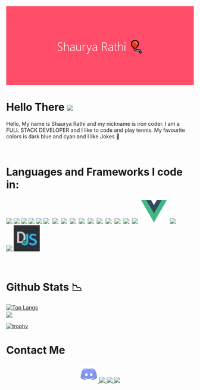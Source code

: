 <center>
<img src="banner.png">
</center>

# Hello There <img src="https://raw.githubusercontent.com/MartinHeinz/MartinHeinz/master/wave.gif" height="30px">
Hello, My name is Shaurya Rathi and my nickname is iron coder. I am a FULL STACK DEVELOPER and I like to code and play tennis. My favourite colors is dark blue and cyan and I like Jokes 🤣

<br>

# Languages and Frameworks I code in:

<div style="text-align:center padding: 10px">
  <img src="https://img.icons8.com/color/96/000000/html-5--v1.png"/>
  <img src="https://img.icons8.com/color/96/000000/javascript--v2.png"/>
  <img src="https://www.programmingscripts.com/wp-content/uploads/2016/01/jquery-icon.png" height="90px">
  <img src="https://secrethub.io/img/nodejs.svg" height=85px">
  <img src="https://img.icons8.com/color/96/000000/bootstrap.png"/>
  <img src="https://iconape.com/wp-content/png_logo_vector/tailwind-css-logo.png" height="70px">&nbsp
  <img src="https://bhavya.dev/assets/icons/expressjs.png" height="70px">&nbsp
  <img src="https://bhavya.dev/assets/icons/react.png" height="70px">&nbsp
  <img src="https://bhavya.dev/assets/icons/mongodb.svg" height="70px">&nbsp
  <img src="https://bhavya.dev/assets/icons/git.svg" height="70px">&nbsp
  <img src="https://bhavya.dev/assets/icons/sass.svg" height="70px">&nbsp
  <img src="https://bhavya.dev/assets/icons/bash.svg" height="70px">&nbsp
  <img src="https://bhavya.dev/assets/icons/ejs.svg" height="70px">&nbsp
  <img src="https://upload.wikimedia.org/wikipedia/commons/thumb/d/db/Npm-logo.svg/800px-Npm-logo.svg.png" height="70px">&nbsp
  <img src="https://upload.wikimedia.org/wikipedia/commons/thumb/c/c3/Python-logo-notext.svg/2048px-Python-logo-notext.svg.png" height="70px">&nbsp
  <img src="https://www.freepnglogos.com/uploads/logo-mysql-png/logo-mysql-mysql-and-moodle-elearningworld-5.png" height="70px">&nbsp
  <img src="https://github.com/iron-coder12/iron-coder12/blob/master/vue-282497.png?raw=true" height="70px">&nbsp
  <img src="https://camo.githubusercontent.com/7c669e872b214571ae0b5097e8d3db369225a806dc2ce9a436cde3497164310c/687474703a2f2f6d6f6e676f64622d746f6f6c732e636f6d2f696d672f6d6f6e676f6f73652e706e67" height="70px">&nbsp
    <br>
    <img src="https://camo.githubusercontent.com/5e192feb60e6fce267c34d9dd73f3f5064d6bbb391a34801ca8b42c927c0b20f/68747470733a2f2f63646e2e646973636f72646170702e636f6d2f6174746163686d656e74732f3830343530353436313037363133313834302f3833373139343633323134383238373530392f416f692e6a735f365f7665722e5f322e706e67" height="70px">
    <img src="https://raw.githubusercontent.com/github/explore/888aa7196bdda1de09e848148fc5929ccfe49ab6/topics/discord-js/discord-js.png" height="70px">
</div>

<br>
<br>

# Github Stats 📉
[![Top Langs](https://github-readme-stats.vercel.app/api/top-langs/?username=iron-coder12&layout=compact)](https://github.com/iron-coder12)
<a href="https://github.com/Code2Rithik">
    <br>
  <img align="center" src="https://github-readme-stats.vercel.app/api?username=iron-coder12&layout=compact&show_icons=true&line_height=27&count_private=true&&theme=algolia"/>
</a>

[![trophy](https://github-profile-trophy.vercel.app/?username=iron-coder12)](https://github.com/iron-coder12/github-profile-trophy)



# Contact Me

<h3 align="center"></h3>
<p align="center">
  <a href="https://discord.gg/R4mGz94ggE">
    <img src="discod.svg" width="48px">
  </a>
  <a href="https://www.linkedin.com/in/shaurya-rathi-5a7095212/">
    <img src="https://www.freeiconspng.com/thumbs/linkedin-logo-png/linkedin-logo-3.png" width="48px"> 
  </a>
    <a href="https://www.youtube.com/channel/UCDDLoTYgRmUgYVF4K6ka_Pg">
        <img src="https://www.freeiconspng.com/thumbs/youtube-logo-png/hd-youtube-logo-png-transparent-background-20.png" width="48px">
    </a>
    <a href="mailto:shauryarathi22@gmail.com">
    <img src="https://www.freepnglogos.com/uploads/logo-gmail-png/logo-gmail-png-gmail-icon-download-png-and-vector-1.png" width="48px">
    </a>
</p>
